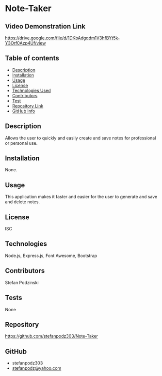 # Note-Taker

## Video Demonstration Link

https://drive.google.com/file/d/1DKbAdgqdm1V3hfBYt5k-Y3Orf0Azp4Uf/view

## Table of contents
- [Description](#Description)
- [Installation](#Installation)
- [Usage](#Usage)
- [License](#License)
- [Technologies Used](#Technologies)
- [Contributors](#Contributors)
- [Test](#Test)
- [Repository Link](#Repository)
- [GitHub Info](#GitHub) 

## Description 
Allows the user to quickly and easily create and save notes for professional or personal use. 

## Installation
None.

## Usage
This application makes it faster and easier for the user to generate and save and delete notes.

## License
ISC

## Technologies
Node.js, Express.js, Font Awesome, Bootstrap

## Contributors
Stefan Podzinski

## Tests
None

## Repository
https://github.com/stefanpodz303/Note-Taker

## GitHub
- stefanpodz303
- stefanpodz@yahoo.com